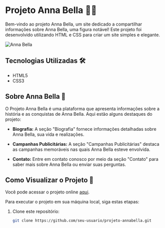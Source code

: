 # Projeto Anna Bella 👩🌟

Bem-vindo ao projeto Anna Bella, um site dedicado a compartilhar informações sobre Anna Bella, uma figura notável! Este projeto foi desenvolvido utilizando HTML e CSS para criar um site simples e elegante.

![Anna Bella](https://user-images.githubusercontent.com/102436341/230455516-64e49050-cdc5-40be-a02c-02f491e83c0e.png)

## Tecnologias Utilizadas 🛠️

- HTML5
- CSS3

## Sobre Anna Bella 📜

O Projeto Anna Bella é uma plataforma que apresenta informações sobre a história e as conquistas de Anna Bella. Aqui estão alguns destaques do projeto:

- **Biografia:** A seção "Biografia" fornece informações detalhadas sobre Anna Bella, sua vida e realizações.

- **Campanhas Publicitárias:** A seção "Campanhas Publicitárias" destaca as campanhas memoráveis nas quais Anna Bella esteve envolvida.

- **Contato:** Entre em contato conosco por meio da seção "Contato" para saber mais sobre Anna Bella ou enviar suas perguntas.

## Como Visualizar o Projeto 🚀

Você pode acessar o projeto online [aqui](https://paulo-santos360.github.io/Anna-Bela/).

Para executar o projeto em sua máquina local, siga estas etapas:

1. Clone este repositório:

   ```bash
   git clone https://github.com/seu-usuario/projeto-annabella.git
